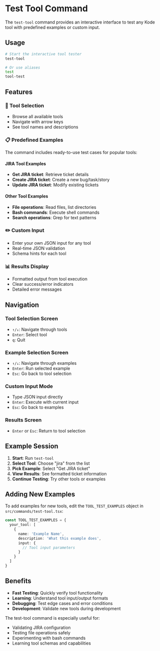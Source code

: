 # Test Tool Command

The `test-tool` command provides an interactive interface to test any Kode tool with predefined examples or custom input.

## Usage

```bash
# Start the interactive tool tester
test-tool

# Or use aliases
test
tool-test
```

## Features

### 🎯 Tool Selection
- Browse all available tools
- Navigate with arrow keys
- See tool names and descriptions

### 📋 Predefined Examples
The command includes ready-to-use test cases for popular tools:

#### JIRA Tool Examples
- **Get JIRA ticket**: Retrieve ticket details
- **Create JIRA ticket**: Create a new bug/task/story
- **Update JIRA ticket**: Modify existing tickets

#### Other Tool Examples
- **File operations**: Read files, list directories
- **Bash commands**: Execute shell commands
- **Search operations**: Grep for text patterns

### ✏️ Custom Input
- Enter your own JSON input for any tool
- Real-time JSON validation
- Schema hints for each tool

### 📊 Results Display
- Formatted output from tool execution
- Clear success/error indicators
- Detailed error messages

## Navigation

### Tool Selection Screen
- `↑/↓`: Navigate through tools
- `Enter`: Select tool
- `q`: Quit

### Example Selection Screen
- `↑/↓`: Navigate through examples
- `Enter`: Run selected example
- `Esc`: Go back to tool selection

### Custom Input Mode
- Type JSON input directly
- `Enter`: Execute with current input
- `Esc`: Go back to examples

### Results Screen
- `Enter` or `Esc`: Return to tool selection

## Example Session

1. **Start**: Run `test-tool`
2. **Select Tool**: Choose "jira" from the list
3. **Pick Example**: Select "Get JIRA ticket"
4. **View Results**: See formatted ticket information
5. **Continue Testing**: Try other tools or examples

## Adding New Examples

To add examples for new tools, edit the `TOOL_TEST_EXAMPLES` object in `src/commands/test-tool.tsx`:

```typescript
const TOOL_TEST_EXAMPLES = {
  your_tool: [
    {
      name: 'Example Name',
      description: 'What this example does',
      input: {
        // Tool input parameters
      }
    }
  ]
}
```

## Benefits

- **Fast Testing**: Quickly verify tool functionality
- **Learning**: Understand tool input/output formats  
- **Debugging**: Test edge cases and error conditions
- **Development**: Validate new tools during development

The test-tool command is especially useful for:
- Validating JIRA configuration
- Testing file operations safely
- Experimenting with bash commands
- Learning tool schemas and capabilities
